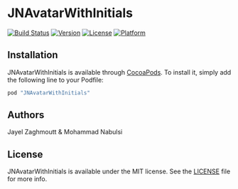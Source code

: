 # JNAvatarWithInitials

[![Build Status](https://travis-ci.org/JNDisrupter/JNAvatarWithInitials.svg?branch=master)](https://travis-ci.org/JNDisrupter/JNAvatarWithInitials)
[![Version](https://img.shields.io/cocoapods/v/JNAvatarWithInitials.svg?style=flat)](http://cocoapods.org/pods/JNAvatarWithInitials)
[![License](https://img.shields.io/cocoapods/l/JNAvatarWithInitials.svg?style=flat)](http://cocoapods.org/pods/JNAvatarWithInitials)
[![Platform](https://img.shields.io/cocoapods/p/JNAvatarWithInitials.svg?style=flat)](http://cocoapods.org/pods/JNAvatarWithInitials)

## Installation

JNAvatarWithInitials is available through [CocoaPods](http://cocoapods.org). To install
it, simply add the following line to your Podfile:

```ruby
pod "JNAvatarWithInitials"
```

## Authors

Jayel Zaghmoutt & Mohammad Nabulsi

## License

JNAvatarWithInitials is available under the MIT license. See the [LICENSE](https://github.com/JNDisrupter/JNAvatarWithInitials/blob/master/LICENSE) file for more info.
